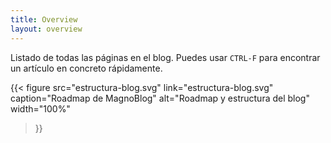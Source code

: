 ```yaml
---
title: Overview
layout: overview
---
```


Listado de todas las páginas en el blog. Puedes usar `CTRL-F` para encontrar un
artículo en concreto rápidamente.

{{<
    figure
    src="estructura-blog.svg"
    link="estructura-blog.svg"
    caption="Roadmap de MagnoBlog"
    alt="Roadmap y estructura del blog"
    width="100%"
>}}
